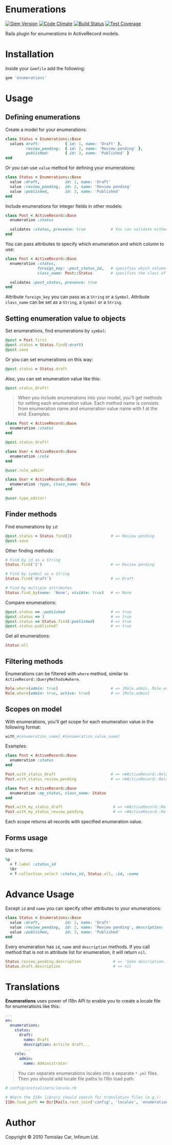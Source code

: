 Enumerations
============

[![Gem Version](https://badge.fury.io/rb/enumerations.svg)](https://badge.fury.io/rb/enumerations)
[![Code Climate](https://codeclimate.com/github/infinum/enumerations/badges/gpa.svg)](https://codeclimate.com/github/infinum/enumerations)
[![Build Status](https://semaphoreci.com/api/v1/infinum/enumerations/branches/master/shields_badge.svg)](https://semaphoreci.com/infinum/enumerations)
[![Test Coverage](https://codeclimate.com/github/infinum/enumerations/badges/coverage.svg)](https://codeclimate.com/github/infinum/enumerations/coverage)

Rails plugin for enumerations in ActiveRecord models.

Installation
============

Inside your `Gemfile` add the following:

```ruby
gem 'enumerations'
```

Usage
=====

## Defining enumerations

Create a model for your enumerations:

```ruby
class Status < Enumerations::Base
  values draft:           { id: 1, name: 'Draft' },
         review_pending:  { id: 2, name: 'Review pending' },
         published:       { id: 3, name: 'Published' }
end
```

Or you can use `value` method for defining your enumerations:

```ruby
class Status < Enumerations::Base
  value :draft,           id: 1, name: 'Draft'
  value :review_pending,  id: 2, name: 'Review pending'
  value :published,       id: 3, name: 'Published'
end
```

Include enumerations for integer fields in other models:

```ruby
class Post < ActiveRecord::Base
  enumeration :status

  validates :status, presence: true           # You can validate either :status or :status_id
end
```

You can pass attributes to specify which enumeration and which column to use:

```ruby
class Post < ActiveRecord::Base
  enumeration :status,
              foreign_key: :post_status_id,   # specifies which column to use
              class_name: Post::Status        # specifies the class of the enumerator

  validates :post_status, presence: true
end
```
Attribute `foreign_key` you can pass as a `String` or a `Symbol`. Attribute `class_name` can be set as a `String`, a `Symbol` or a `String`.



## Setting enumeration value to objects

Set enumerations, find enumerations by `symbol`:

```ruby
@post = Post.first
@post.status = Status.find(:draft)
@post.save
```

Or you can set enumerations on this way:

```ruby
@post.status = Status.draft
```

Also, you can set enumeration value like this:

```ruby
@post.status_draft!
```

> When you include enumerations into your model, you'll get methods for setting each enumeration value. Each method name is consists from enumeration name and enumeration value name with **!** at the end. Examples:

```ruby
class Post < ActiveRecord::Base
  enumeration :status
end

@post.status_draft!
```

```ruby
class User < ActiveRecord::Base
  enumeration :role
end

@user.role_admin!
```

```ruby
class User < ActiveRecord::Base
  enumeration :type, class_name: Role
end

@user.type_editor!
```



## Finder methods

Find enumerations by `id`:

```ruby
@post.status = Status.find(2)                 # => Review pending
@post.save
```

Other finding methods:

```ruby
# Find by id as a String
Status.find('2')                              # => Review pending

# Find by symbol as a String
Status.find('draft')                          # => Draft

# Find by multiple attributes
Status.find_by(name: 'None', visible: true)   # => None
```

Compare enumerations:

```ruby
@post.status == :published                    # => true
@post.status == 3                             # => true
@post.status == Status.find(:published)       # => true
@post.status.published?                       # => true
```

Get all enumerations:

```ruby
Status.all
```



## Filtering methods

Enumerations can be filtered with `where` method, similar to `ActiveRecord::QueryMethods#where`.

```ruby
Role.where(admin: true)                       # => [Role.admin, Role.editor]
Role.where(admin: true, active: true)         # => [Role.admin]
```



## Scopes on model

With enumerations, you'll get scope for each enumeration value in the
following format:

```ruby
with_#{enumeration_name}_#{enumeration_value_name}
```

Examples:

```ruby
class Post < ActiveRecord::Base
  enumeration :status
end

Post.with_status_draft                        # => <#ActiveRecord::Relation []>
Post.with_status_review_pending               # => <#ActiveRecord::Relation []>
```

```ruby
class Post < ActiveRecord::Base
  enumeration :my_status, class_name: Status
end

Post.with_my_status_draft                      # => <#ActiveRecord::Relation []>
Post.with_my_status_review_pending             # => <#ActiveRecord::Relation []>
```

Each scope returns all records with specified enumeration value.



## Forms usage

Use in forms:

```ruby
%p
  = f.label :status_id
  %br
  = f.collection_select :status_id, Status.all, :id, :name
```

Advance Usage
=====

Except `id` and `name` you can specify other attributes to your enumerations:

```ruby
class Status < Enumerations::Base
  value :draft,           id: 1, name: 'Draft'
  value :review_pending,  id: 2, name: 'Review pending', description: 'Some description...'
  value :published,       id: 3, name: 'Published'
end
```

Every enumeration has `id`, `name` and `description` methods. If you call method that is not in attribute list for enumeration, it will return `nil`.

```ruby
Status.review_pending.description              # => 'Some description...'
Status.draft.description                       # => nil
```

Translations
=====

**Enumerations** uses power of I18n API to enable you to create a locale file
for enumerations like this:

```yaml
---
en:
  enumerations:
    status:
      draft:
        name: Draft
        description: Article draft...
        ...
    role:
      admin:
        name: Administrator
```

> You can separate enumerations locales into a separate `*.yml` files.
> Then you should add locale file paths to I18n load path:

```ruby
# config/initializers/locale.rb

# Where the I18n library should search for translation files (e.g.):
I18n.load_path += Dir[Rails.root.join('config', 'locales', 'enumerations', '*.yml')]
```

Author
======

Copyright © 2010 Tomislav Car, Infinum Ltd.
